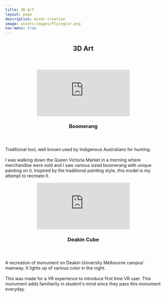 ```yaml
---
title: 3D Art
layout: page
description: Asset creation
image: assets/images/FlyingCar.png
nav-menu: true
---
```


<!-- Main -->
<div id="main" class="act">

<!-- One -->
<!-- <section id="one">
	<div class="inner">
		<header class="major">
			<h2>Sed amet aliquam</h2>
		</header>
		<p>Nullam et orci eu lorem consequat tincidunt vivamus et sagittis magna sed nunc rhoncus condimentum sem. In efficitur ligula tate urna. Maecenas massa vel lacinia pellentesque lorem ipsum dolor. Nullam et orci eu lorem consequat tincidunt. Vivamus et sagittis libero. Nullam et orci eu lorem consequat tincidunt vivamus et sagittis magna sed nunc rhoncus condimentum sem. In efficitur ligula tate urna.</p>
	</div>
</section> -->

<section id="one">
	<div class="inner">
		<header class="major">
			<h1>3D Art</h1>
		</header>
	</div>

<!-- Two -->
<section id="one" class="spotlights">
	<section>
		<div class="sketchfab-embed-wrapper"> <iframe alt="" data-position="25% 25%" style='display: block; margin: 0 auto;' title="Boomerang" frameborder="0" allowfullscreen mozallowfullscreen="true" webkitallowfullscreen="true" allow="autoplay; fullscreen; xr-spatial-tracking" xr-spatial-tracking execution-while-out-of-viewport execution-while-not-rendered web-share src="https://sketchfab.com/models/f002ff8cc0dd4e3ebba7c79da2547f45/embed"> </iframe>
		</div>
		<div class="content">
			<div class="inner">
				<header class="major">
					<h3>Boomerang</h3>
				</header>
				<p>Traditional tool, well known used by Indigenous Australians for hunting.<br><br>
				I was walking down the Queen Victoria Market in a morning where merchandise were sold and I saw various sized boomerang with unique painting on it. Inspired by the traditional painting style, this model is my attempt to recreate it.
				</p>
			</div>
		</div>
	</section>
	<section>
		<div class="sketchfab-embed-wrapper" > <iframe alt="" data-position="25% 25%" style='display: block; margin: 0 auto;' title="Deakin Cube" frameborder="0" allowfullscreen mozallowfullscreen="true" webkitallowfullscreen="true" allow="autoplay; fullscreen; xr-spatial-tracking" xr-spatial-tracking execution-while-out-of-viewport execution-while-not-rendered web-share src="https://sketchfab.com/models/20a158018081441aaf0173711cef8b08/embed"> </iframe>
		</div>
		<div class="content">
			<div class="inner">
				<header class="major">
					<h3>Deakin Cube</h3>
				</header>
				<p>A recreation of monument on Deakin University Melbourne campus' mainway. It lights up of various color in the night.<br><br>
				This was made for a VR experience to introduce first time VR user. This monument adds familiarity in student's mind since they pass this monument everyday.</p>
			</div>
		</div>
	</section>
	<!-- <section>
		<a href="generic.html" class="image">
			<img src="{% link assets/images/pic10.jpg %}" alt="" data-position="25% 25%" />
		</a>
		<div class="content">
			<div class="inner">
				<header class="major">
					<h3>Sed nunc ligula</h3>
				</header>
				<p>Nullam et orci eu lorem consequat tincidunt vivamus et sagittis magna sed nunc rhoncus condimentum sem. In efficitur ligula tate urna. Maecenas massa sed magna lacinia magna pellentesque lorem ipsum dolor. Nullam et orci eu lorem consequat tincidunt. Vivamus et sagittis tempus.</p>
				<ul class="actions">
					<li><a href="generic.html" class="button">Learn more</a></li>
				</ul>
			</div>
		</div>
	</section> -->
</section>

<!-- Three -->
<!-- <section id="three">
	<div class="inner">
		<header class="major">
			<h2>Massa libero</h2>
		</header>
		<p>Nullam et orci eu lorem consequat tincidunt vivamus et sagittis libero. Mauris aliquet magna magna sed nunc rhoncus pharetra. Pellentesque condimentum sem. In efficitur ligula tate urna. Maecenas laoreet massa vel lacinia pellentesque lorem ipsum dolor. Nullam et orci eu lorem consequat tincidunt. Vivamus et sagittis libero. Mauris aliquet magna magna sed nunc rhoncus amet pharetra et feugiat tempus.</p>
		<ul class="actions">
			<li><a href="generic.html" class="button next">Get Started</a></li>
		</ul>
	</div>
</section> -->
